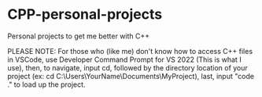 # CPP-personal-projects
Personal projects to get me better with C++

PLEASE NOTE: For those who (like me) don't know how to access C++ files in VSCode, use Developer Command Prompt for VS 2022 (This is what I use), then, to navigate, input cd, followed by the directory location of your project (ex: cd C:\Users\YourName\Documents\MyProject), last, input "code ." to load up the project.
